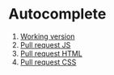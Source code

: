 # Autocomplete

1. [Working version](https://samvimes01.github.io/mate/lesson-autocomplete/index.html)
2. [Pull request JS]()
3. [Pull request HTML]()
4. [Pull request  CSS]()
